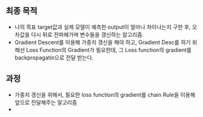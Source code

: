 

## 최종 목적 
- 나의 목표 target값과 실제 모델이 예측한 output이 얼마나 차이나는지 구한 후, 오차값을 다시 뒤로 전파해가며 변수들을 갱신하는 알고리즘. 
- Gradient Descent를 이용해 가중치 갱신을 해야 하고, Gradient Desc를 하기 위해선 Loss Function의 Gradient가 필요한데, 
그 Loss function의 gradient를 backpropagatin으로 전달 받는다. 

## 과정
- 가중치 갱신을 위해서, 필요한 loss function의 gradient를 chain Rule을 이용해 앞으로 전달해주는 알고리즘 
- 
